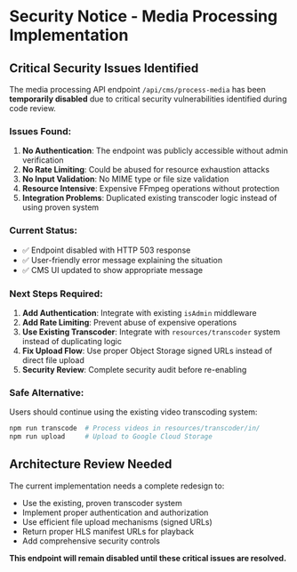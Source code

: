 # Security Notice - Media Processing Implementation

## Critical Security Issues Identified

The media processing API endpoint `/api/cms/process-media` has been **temporarily disabled** due to critical security vulnerabilities identified during code review.

### Issues Found:
1. **No Authentication**: The endpoint was publicly accessible without admin verification
2. **No Rate Limiting**: Could be abused for resource exhaustion attacks  
3. **No Input Validation**: No MIME type or file size validation
4. **Resource Intensive**: Expensive FFmpeg operations without protection
5. **Integration Problems**: Duplicated existing transcoder logic instead of using proven system

### Current Status:
- ✅ Endpoint disabled with HTTP 503 response
- ✅ User-friendly error message explaining the situation
- ✅ CMS UI updated to show appropriate message

### Next Steps Required:
1. **Add Authentication**: Integrate with existing `isAdmin` middleware
2. **Add Rate Limiting**: Prevent abuse of expensive operations
3. **Use Existing Transcoder**: Integrate with `resources/transcoder` system instead of duplicating logic
4. **Fix Upload Flow**: Use proper Object Storage signed URLs instead of direct file upload
5. **Security Review**: Complete security audit before re-enabling

### Safe Alternative:
Users should continue using the existing video transcoding system:
```bash
npm run transcode  # Process videos in resources/transcoder/in/
npm run upload     # Upload to Google Cloud Storage
```

## Architecture Review Needed

The current implementation needs a complete redesign to:
- Use the existing, proven transcoder system
- Implement proper authentication and authorization
- Use efficient file upload mechanisms (signed URLs)
- Return proper HLS manifest URLs for playback
- Add comprehensive security controls

**This endpoint will remain disabled until these critical issues are resolved.**
